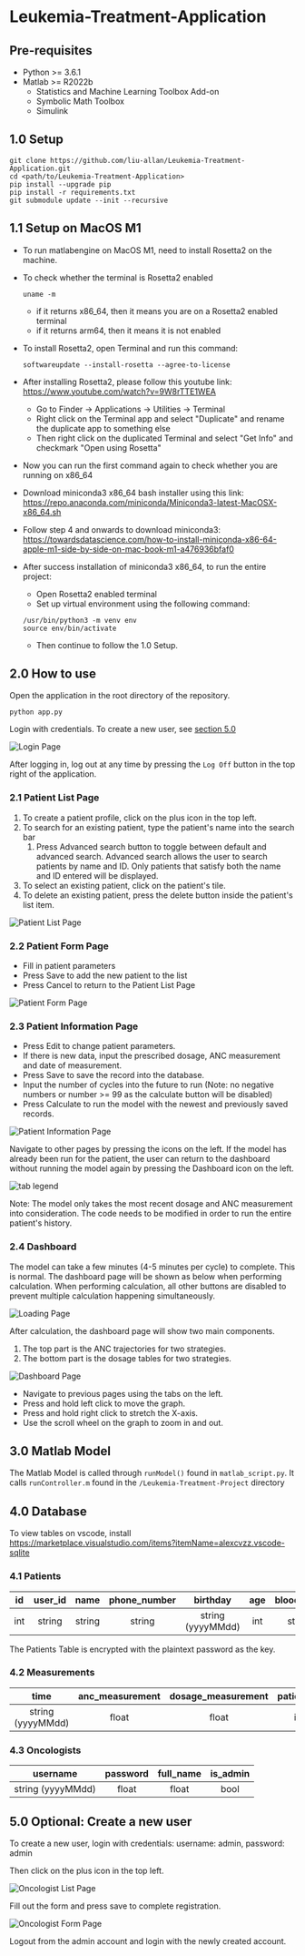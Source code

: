 # Leukemia-Treatment-Application

## Pre-requisites

- Python >= 3.6.1
- Matlab >= R2022b
  - Statistics and Machine Learning Toolbox Add-on
  - Symbolic Math Toolbox
  - Simulink

## 1.0 Setup

```
git clone https://github.com/liu-allan/Leukemia-Treatment-Application.git
cd <path/to/Leukemia-Treatment-Application>
pip install --upgrade pip
pip install -r requirements.txt
git submodule update --init --recursive
```

## 1.1 Setup on MacOS M1 

- To run matlabengine on MacOS M1, need to install Rosetta2 on the machine. 
- To check whether the terminal is Rosetta2 enabled
  ```
  uname -m
  ```
  - if it returns x86_64, then it means you are on a Rosetta2 enabled terminal
  - if it returns arm64, then it means it is not enabled

- To install Rosetta2, open Terminal and run this command:
  ```
  softwareupdate --install-rosetta --agree-to-license
  ```
- After installing Rosetta2, please follow this youtube link: https://www.youtube.com/watch?v=9W8rTTE1WEA
  - Go to Finder -> Applications -> Utilities -> Terminal
  - Right click on the Terminal app and select "Duplicate" and rename the duplicate app to something else
  - Then right click on the duplicated Terminal and select "Get Info" and checkmark "Open using Rosetta"

- Now you can run the first command again to check whether you are running on x86_64

- Download miniconda3 x86_64 bash installer using this link: https://repo.anaconda.com/miniconda/Miniconda3-latest-MacOSX-x86_64.sh
- Follow step 4 and onwards to download miniconda3: https://towardsdatascience.com/how-to-install-miniconda-x86-64-apple-m1-side-by-side-on-mac-book-m1-a476936bfaf0

- After success installation of miniconda3 x86_64, to run the entire project:
  - Open Rosetta2 enabled terminal
  - Set up virtual environment using the following command:
  ```
  /usr/bin/python3 -m venv env
  source env/bin/activate 
  ```
  - Then continue to follow the 1.0 Setup.

## 2.0 How to use

Open the application in the root directory of the repository.
```
python app.py
```
Login with credentials. To create a new user, see [section 5.0](https://github.com/liu-allan/Leukemia-Treatment-Application/tree/documentation#40-optional-create-a-new-user)

![Login Page](https://user-images.githubusercontent.com/44624612/231532389-985b40ae-3497-4cc1-8cf8-b46936e97597.png)

After logging in, log out at any time by pressing the `Log Off` button in the top right of the application. 

### 2.1 Patient List Page

1. To create a patient profile, click on the plus icon in the top left.
2. To search for an existing patient, type the patient's name into the search bar
    1. Press Advanced search button to toggle between default and advanced search. Advanced search allows the user to search patients by name and ID. Only patients that satisfy both the name and ID entered will be displayed.
3. To select an existing patient, click on the patient's tile.
4. To delete an existing patient, press the delete button inside the patient's list item.

![Patient List Page](https://user-images.githubusercontent.com/44624612/231534114-3fa2d8e7-ed4e-4fb9-8d4f-28473c73a298.png)

### 2.2 Patient Form Page

- Fill in patient parameters 
- Press Save to add the new patient to the list
- Press Cancel to return to the Patient List Page

![Patient Form Page](https://user-images.githubusercontent.com/44624612/231534394-62da01d8-dfd0-48ec-a9c6-9082e1b726ce.png)

### 2.3 Patient Information Page

- Press Edit to change patient parameters.
- If there is new data, input the prescribed dosage, ANC measurement and date of measurement.
- Press Save to save the record into the database.
- Input the number of cycles into the future to run (Note: no negative numbers or number >= 99 as the calculate button will be disabled)
- Press Calculate to run the model with the newest and previously saved records. 

![Patient Information Page](https://user-images.githubusercontent.com/44624612/231534625-c6de4f25-946d-4278-98df-4cd431252e2e.png)

Navigate to other pages by pressing the icons on the left. If the model has already been run for the patient, the user can return to the dashboard without running the model again by pressing the Dashboard icon on the left. 

![tab legend](https://user-images.githubusercontent.com/44624435/230222852-0e2b3d38-e36b-417c-b5ba-2b42753016fa.png)

Note: The model only takes the most recent dosage and ANC measurement into consideration. The code needs to be modified in order to run the entire patient's history.


### 2.4 Dashboard

The model can take a few minutes (4-5 minutes per cycle) to complete. This is normal. The dashboard page will be shown as below when performing calculation. When performing calculation, all other buttons are disabled to prevent multiple calculation happening simultaneously. 

![Loading Page](https://user-images.githubusercontent.com/44624612/231534968-4b815a1b-865f-40bb-a9c3-83cf943a0eaa.png)

After calculation, the dashboard page will show two main components.
1. The top part is the ANC trajectories for two strategies. 
2. The bottom part is the dosage tables for two strategies.

![Dashboard Page](https://user-images.githubusercontent.com/44624612/231587587-8ac735a0-17ca-4ce1-bbc0-e6165d7022c6.png)

- Navigate to previous pages using the tabs on the left.
- Press and hold left click to move the graph.
- Press and hold right click to stretch the X-axis.
- Use the scroll wheel on the graph to zoom in and out.

## 3.0 Matlab Model

The Matlab Model is called through `runModel()` found in `matlab_script.py`. It calls `runController.m` found in the `/Leukemia-Treatment-Project` directory 

## 4.0 Database

To view tables on vscode, install https://marketplace.visualstudio.com/items?itemName=alexcvzz.vscode-sqlite

### 4.1 Patients

| id | user_id | name |phone_number|birthday|age|blood_type|all_type|weight|height|body_surface_area|oncologist_id| 
|:--:|:-------:|:----:|:----------:|:------:|:-:|:--------:|:------:|:----:|:-----|:---------------:|:-----------:|
|int|string|string|string|string (yyyyMMdd)|int|string|string|float|float|float|string|

The Patients Table is encrypted with the plaintext password as the key.

### 4.2 Measurements

|time|anc_measurement|dosage_measurement|patient_id|
|:--:|:-------------:|:----------------:|:--------:|
|string (yyyyMMdd)|float|float|int|

### 4.3 Oncologists

|username|password|full_name|is_admin|
|:------:|:------:|:-------:|:------:|
|string (yyyyMMdd)|float|float|bool|



## 5.0 Optional: Create a new user

To create a new user, login with credentials: username: admin, password: admin

Then click on the plus icon in the top left.

![Oncologist List Page](https://user-images.githubusercontent.com/44624612/231537908-f74c2d53-4287-4c5c-b141-e8334a6decbe.png)

Fill out the form and press save to complete registration.

![Oncologist Form Page](https://user-images.githubusercontent.com/44624612/231538052-befdcb2c-4cd9-4a63-8279-a2ba7d2889f0.png)

Logout from the admin account and login with the newly created account.


